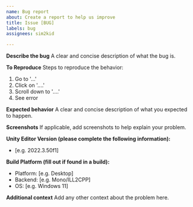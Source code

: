 ```yaml
---
name: Bug report
about: Create a report to help us improve
title: Issue [BUG]
labels: bug
assignees: sim2kid

---
```


**Describe the bug**
A clear and concise description of what the bug is.

**To Reproduce**
Steps to reproduce the behavior:
1. Go to '...'
2. Click on '....'
3. Scroll down to '....'
4. See error

**Expected behavior**
A clear and concise description of what you expected to happen.

**Screenshots**
If applicable, add screenshots to help explain your problem.

**Unity Editor Version (please complete the following information):**
 - [e.g. 2022.3.50f1]

**Build Platform (fill out if found in a build):**
 - Platform: [e.g. Desktop]
 - Backend: [e.g. Mono/ILL2CPP]
 - OS: [e.g. Windows 11]

**Additional context**
Add any other context about the problem here.
